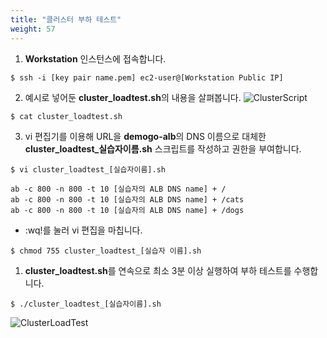 ```yaml
---
title: "클러스터 부하 테스트"
weight: 57
---
```


1.	**Workstation** 인스턴스에 접속합니다. 
~~~
$ ssh -i [key pair name.pem] ec2-user@[Workstation Public IP]
~~~

2.  예시로 넣어둔 **cluster_loadtest.sh**의 내용을 살펴봅니다.
![ClusterScript](/images/autoscale/cluster/cluster_load_test_1.png)
~~~
$ cat cluster_loadtest.sh
~~~

3. vi 편집기를 이용해 URL을 **demogo-alb**의 DNS 이름으로 대체한 **cluster_loadtest_실습자이름.sh** 스크립트를 작성하고 권한을 부여합니다. 
~~~
$ vi cluster_loadtest_[실습자이름].sh
~~~

~~~
ab -c 800 -n 800 -t 10 [실습자의 ALB DNS name] + /
ab -c 800 -n 800 -t 10 [실습자의 ALB DNS name] + /cats
ab -c 800 -n 800 -t 10 [실습자의 ALB DNS name] + /dogs
~~~

* :wq!를 눌러 vi 편집을 마칩니다.

~~~
$ chmod 755 cluster_loadtest_[실습자 이름].sh
~~~

1. **cluster_loadtest.sh**를 연속으로 최소 3분 이상 실행하여 부하 테스트를 수행합니다.
~~~ 
$ ./cluster_loadtest_[실습자이름].sh 
~~~
![ClusterLoadTest](/images/autoscale/cluster/cluster_load_test_2.png)